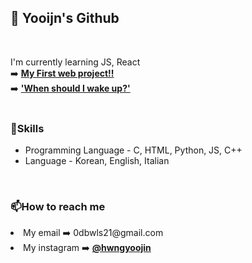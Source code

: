 <h2> 👀 Yooijn's Github</h2><br>

<p>I'm currently learning JS, React<br>
<!--➡️ <a href="https://hnyoojin.github.io/my-web/"><b>My first web!</b></a><br>-->
<!--➡️ <a href="https://hnyoojin.github.io/my-web2/"><b>My Second web project</b></a><br>-->
➡️ <a href="https://hnyoojin.github.io/GDSC_FE_Beginner/"><b>My First web project!!</b></a><br>
➡️ <a href="https://hnyoojin.github.io/whenshouldIwakeup/"><b>'When should I wake up?'</b></a><br><br>
</p>

<h3>🌱Skills</h3>
<ul>
  <li>Programming Language - C, HTML, Python, JS, C++</li>
  <li>Language - Korean, English, Italian</li>
</ul><p><br></p>

<h3>📫How to reach me</h3>
    <li>My email ➡️ 0dbwls21@gmail.com</li>
    <li>My instagram ➡️ <a href="https://www.instagram.com/hwngyoojin/"><b>@hwngyoojin</b></a></li>
  <ul>
  </ul>

  
<!--
**hnyoojin/hnyoojin** is a ✨ _special_ ✨ repository because its `README.md` (this file) appears on your GitHub profile.

Here are some ideas to get you started:

- 🔭 I’m currently working on ...
- 🌱 I’m currently learning ...
- 👯 I’m looking to collaborate on ...
- 🤔 I’m looking for help with ...
- 💬 Ask me about ...
-  How to reach me: ...
- 😄 Pronouns: ...
- ⚡ Fun fact: ...
-->

